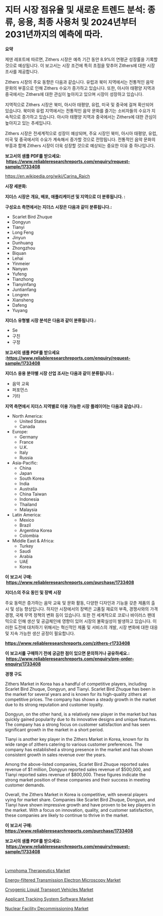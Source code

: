 <p><h1>지터 시장 점유율 및 새로운 트렌드 분석: 종류, 응용, 최종 사용처 및 2024년부터 2031년까지의 예측에 따라.</h1></p><p><strong>요약</strong></p>
<p><p>제덴 레포트에 따르면, Zithers 시장은 예측 기간 동안 8.9%의 연평균 성장률을 기록할 것으로 예상됩니다. 이 보고서는 시장 조건에 특히 초점을 맞추어 Zithers에 대한 시장 조사를 제공합니다. </p><p>Zithers 시장의 주요 동향은 다음과 같습니다. 유럽과 북미 지역에서는 전통적인 음악 문화의 부흥으로 인해 Zithers 수요가 증가하고 있습니다. 또한, 아시아 태평양 지역과 중국에서는 Zithers에 대한 관심이 높아지고 있으며 시장이 성장하고 있습니다.</p><p>지역적으로 Zithers 시장은 북미, 아시아 태평양, 유럽, 미국 및 중국에 걸쳐 확산되어 있습니다. 북미와 유럽 지역에서는 전통적인 음악 문화를 즐기는 소비자들의 수요가 지속적으로 증가하고 있습니다. 아시아 태평양 지역과 중국에서는 Zithers에 대한 관심이 높아지고 있는 추세입니다.</p><p>Zithers 시장은 전세계적으로 성장이 예상되며, 주요 시장인 북미, 아시아 태평양, 유럽, 미국 및 중국에서의 수요가 계속해서 증가할 것으로 전망됩니다. 전통적인 음악 문화의 부흥과 함께 Zithers 시장이 더욱 성장할 것으로 예상되는 중요한 이유 중 하나입니다.</p></p>
<p><strong>보고서의 샘플 PDF를 받으세요: &nbsp;<a href="https://www.reliableresearchreports.com/enquiry/request-sample/1733408">https://www.reliableresearchreports.com/enquiry/request-sample/1733408</a></strong></p>
<p><a href="https://en.wikipedia.org/wiki/Carina_Raich">https://en.wikipedia.org/wiki/Carina_Raich</a></p>
<p><strong>시장 세분화:</strong></p>
<p><strong> 지더스 시장은 개요, 배포, 애플리케이션 및 지역으로 더 분류됩니다. :</strong></p>
<p><strong>구성요소 측면에서는 지더스 시장은 다음과 같이 분류됩니다.:</strong></p>
<p><ul><li>Scarlet Bird Zhuque</li><li>Dongyun</li><li>Tianyi</li><li>Long Feng</li><li>Jinyun</li><li>Dunhuang</li><li>Zhongzhou</li><li>Biquan</li><li>Lehai</li><li>Yinmeier</li><li>Nanyan</li><li>Yufeng</li><li>Tianzhong</li><li>Tianyinfang</li><li>Juntianfang</li><li>Longren</li><li>Xiansheng</li><li>Dafeng</li><li>Yuyang</li></ul></p>
<p><strong> 지더스 유형별 시장 분석은 다음과 같이 분류됩니다.:</strong></p>
<p><ul><li>Se</li><li>구친</li><li>구정</li></ul></p>
<p><strong>보고서의 샘플 PDF를 받으세요 :<a href="https://www.reliableresearchreports.com/enquiry/request-sample/1733408">https://www.reliableresearchreports.com/enquiry/request-sample/1733408</a></strong></p>
<p><strong> 지더스 응용 분야별 시장 산업 조사는 다음과 같이 분류됩니다.:</strong></p>
<p><ul><li>음악 교육</li><li>퍼포먼스</li><li>기타</li></ul></p>
<p><strong>지역 측면에서 지더스 지역별로 이용 가능한 시장 플레이어는 다음과 같습니다.:</strong></p>
<p><ul>
    <li>
        North America:
        <ul>
            <li>United States</li>
            <li>Canada</li>
        </ul>
    </li>
    <li>
        Europe:
        <ul>
            <li>Germany</li>
            <li>France</li>
            <li>U.K.</li>
            <li>Italy</li>
            <li>Russia</li>
        </ul>
    </li>
    <li>
        Asia-Pacific:
        <ul>
            <li>China</li>
            <li>Japan</li>
            <li>South Korea</li>
            <li>India</li>
            <li>Australia</li>
            <li>China Taiwan</li>
            <li>Indonesia</li>
            <li>Thailand</li>
            <li>Malaysia</li>
        </ul>
    </li>
    <li>
        Latin America:
        <ul>
            <li>Mexico</li>
            <li>Brazil</li>
            <li>Argentina Korea</li>
            <li>Colombia</li>
        </ul>
    </li>
    <li>
        Middle East & Africa:
        <ul>
            <li>Turkey</li>
            <li>Saudi</li>
            <li>Arabia</li>
            <li>UAE</li>
            <li>Korea</li>
        </ul>
    </li>
    </ul></p>
<p><strong>이 보고서 구매: &nbsp;<a href="https://www.reliableresearchreports.com/purchase/1733408">https://www.reliableresearchreports.com/purchase/1733408</a></strong></p>
<p><strong>지더스의 주요 동인 및 장벽 시장</strong></p>
<p><p>주요 동력은 증가하는 음악 교육 및 문화 활동, 다양한 디자인과 기능을 갖춘 제품의 출시 및 성능 향상입니다. 하지만 시장에서의 장벽은 고품질 재료의 부족, 경쟁사와의 가격 경쟁, 국제 무역 정책의 변화 등이 있습니다. 또한 전 세계적으로 코로나 바이러스 팬데믹으로 인해 생산 및 공급체인에 영향이 있어 시장의 불확실성이 발생하고 있습니다. 이러한 도전에 대처하기 위해서는 혁신적인 제품 및 서비스의 개발, 시장 변화에 대한 대응 및 지속 가능한 생산 공정이 필요합니다.</p></p>
<p><strong><a href="https://www.reliableresearchreports.com/zithers-r1733408">https://www.reliableresearchreports.com/zithers-r1733408</a></strong></p>
<p><strong>이 보고서를 구매하기 전에 궁금한 점이 있으면 문의하거나 공유하세요.: &nbsp;<a href="https://www.reliableresearchreports.com/enquiry/pre-order-enquiry/1733408">https://www.reliableresearchreports.com/enquiry/pre-order-enquiry/1733408</a></strong></p>
<p><strong>경쟁 구도</strong></p>
<p><p>Zithers Market in Korea has a handful of competitive players, including Scarlet Bird Zhuque, Dongyun, and Tianyi. Scarlet Bird Zhuque has been in the market for several years and is known for its high-quality zithers at competitive prices. The company has shown a steady growth in the market due to its strong reputation and customer loyalty.</p><p>Dongyun, on the other hand, is a relatively new player in the market but has quickly gained popularity due to its innovative designs and unique features. The company has a strong focus on customer satisfaction and has seen significant growth in the market in a short period.</p><p>Tianyi is another key player in the Zithers Market in Korea, known for its wide range of zithers catering to various customer preferences. The company has established a strong presence in the market and has shown consistent growth in sales revenue over the years.</p><p>Among the above-listed companies, Scarlet Bird Zhuque reported sales revenue of $1 million, Dongyun reported sales revenue of $500,000, and Tianyi reported sales revenue of $800,000. These figures indicate the strong market position of these companies and their success in meeting customer demands.</p><p>Overall, the Zithers Market in Korea is competitive, with several players vying for market share. Companies like Scarlet Bird Zhuque, Dongyun, and Tianyi have shown impressive growth and have proven to be key players in the market. With a focus on innovation, quality, and customer satisfaction, these companies are likely to continue to thrive in the market.</p></p>
<p><strong>이 보고서 구매: &nbsp; <a href="https://www.reliableresearchreports.com/purchase/1733408">https://www.reliableresearchreports.com/purchase/1733408</a></strong></p>
<p><strong>보고서의 샘플 PDF를 받으세요: &nbsp;<a href="https://www.reliableresearchreports.com/enquiry/request-sample/1733408">https://www.reliableresearchreports.com/enquiry/request-sample/1733408</a></strong><strong></strong></p>
<p>&nbsp;</p>
<p><p><a href="https://medium.com/@sloanlkins7856/global-lymphoma-therapeutics-market-focus-on-product-type-targeted-therapy-approved-62af1ba76519">Lymphoma Therapeutics Market</a></p><p><a href="https://github.com/sakatikimasho/Market-Research-Report-List-1/blob/main/energy-filtered-transmission-electron-microscopy-market.md">Energy-filtered Transmission Electron Microscopy Market</a></p><p><a href="https://medium.com/@hakielkafi_83796/global-cryogenic-liquid-transport-vehicles-market-size-and-market-trends-analysis-by-regional-101d7de45d3d">Cryogenic Liquid Transport Vehicles Market</a></p><p><a href="https://www.linkedin.com/pulse/applicant-tracking-system-software-market-size-type-on-premisecloud-based-7cqxc?trackingId=rckvMS7hvSC2571%2B4NAQTA%3D%3D">Applicant Tracking System Software Market</a></p><p><a href="https://issuu.com/reportprime-2/docs/nuclear-facility-decommissioning-market-size-2030.">Nuclear Facility Decommissioning Market</a></p></p>